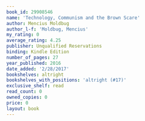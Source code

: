 ```yaml
---
book_id: 29908546
name: 'Technology, Communism and the Brown Scare'
author: Mencius Moldbug
author_l-f: 'Moldbug, Mencius'
my_rating: 0
average_rating: 4.25
publisher: Unqualified Reservations
binding: Kindle Edition
number_of_pages: 27
year_published: 2016
date_added: '2/28/2017'
bookshelves: altright
bookshelves_with_positions: 'altright (#17)'
exclusive_shelf: read
read_count: 0
owned_copies: 0
price: 0
layout: book
---
```

